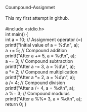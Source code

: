 Coumpound-Assignmet
<br><br>
This my first attempt in github.
<br><br>
#include <stdio.h>
<br>
int main() {
<br>
int a = 10;      // Assignment operator (=)
<br>
    printf("Initial value of a = %d\n", a);
<br>
    a += 5;          // Compound addition
<br>
    printf("After a += 5, a = %d\n", a);
<br>
    a -= 3;          // Compound subtraction
<br>
    printf("After a -= 3, a = %d\n", a);
<br>
    a *= 2;          // Compound multiplication
<br>
    printf("After a *= 2, a = %d\n", a);
<br>
    a /= 4;          // Compound division
<br>
    printf("After a /= 4, a = %d\n", a);
<br>
    a %= 3;          // Compound modulus
<br>
    printf("After a %%= 3, a = %d\n", a);
<br>
    return 0;
}
